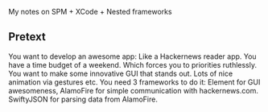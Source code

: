 My notes on SPM + XCode + Nested frameworks<!--more--> 

## Pretext

You want to develop an awesome app: Like a Hackernews reader app. You have a time budget of a weekend. Which forces you to priorities ruthlessly. You want to make some innovative GUI that stands out. Lots of nice animation via gestures etc. You need 3 frameworks to do it: Element for GUI awesomeness, AlamoFire for simple communication with hackernews.com. SwiftyJSON for parsing data from AlamoFire. 

